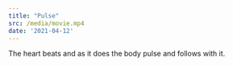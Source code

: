 ```yaml
---
title: "Pulse"
src: /media/movie.mp4
date: '2021-04-12'
---
```



The heart beats and as it does the body pulse and follows with it.
